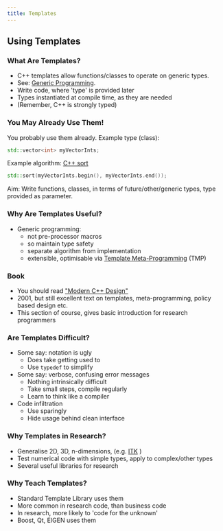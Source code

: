 ```yaml
---
title: Templates
---
```


## Using Templates

### What Are Templates?

* C++ templates allow functions/classes to operate on generic types.
* See: [Generic Programming](http://en.wikipedia.org/wiki/Generic_programming).
* Write code, where 'type' is provided later
* Types instantiated at compile time, as they are needed
* (Remember, C++ is strongly typed)


### You May Already Use Them!

You probably use them already. Example type (class):

```c++
std::vector<int> myVectorInts;
```

Example algorithm: [C++ sort](http://www.cplusplus.com/reference/algorithm/sort/)

```c++
std::sort(myVectorInts.begin(), myVectorInts.end());
```

Aim: Write functions, classes, in terms of future/other/generic types, type provided as parameter.


### Why Are Templates Useful?

* Generic programming:
    * not pre-processor macros
    * so maintain type safety
    * separate algorithm from implementation
    * extensible, optimisable via [Template Meta-Programming](97TemplateMetaProg) (TMP)


### Book

* You should read ["Modern C++ Design"](http://erdani.com/index.php/books/modern-c-design/)
* 2001, but still excellent text on templates, meta-programming, policy based design etc.
* This section of course, gives basic introduction for research programmers


### Are Templates Difficult?

* Some say: notation is ugly
    * Does take getting used to
    * Use ```typedef``` to simplify
* Some say: verbose, confusing error messages
    * Nothing intrinsically difficult
    * Take small steps, compile regularly
    * Learn to think like a compiler
* Code infiltration
    * Use sparingly
    * Hide usage behind clean interface


### Why Templates in Research?

* Generalise 2D, 3D, n-dimensions, (e.g. [ITK](http://www.itk.org) )
* Test numerical code with simple types, apply to complex/other types
* Several useful libraries for research


### Why Teach Templates?

* Standard Template Library uses them
* More common in research code, than business code
* In research, more likely to 'code for the unknown'
* Boost, Qt, EIGEN uses them
